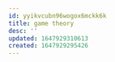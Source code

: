 ```yaml
---
id: yyikvcubn96wogox6mckk6k
title: game theory
desc: ''
updated: 1647929310613
created: 1647929295426
---
```


